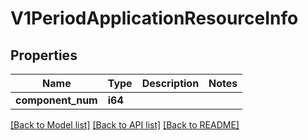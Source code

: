 # V1PeriodApplicationResourceInfo

## Properties

Name | Type | Description | Notes
------------ | ------------- | ------------- | -------------
**component_num** | **i64** |  | 

[[Back to Model list]](../README.md#documentation-for-models) [[Back to API list]](../README.md#documentation-for-api-endpoints) [[Back to README]](../README.md)


